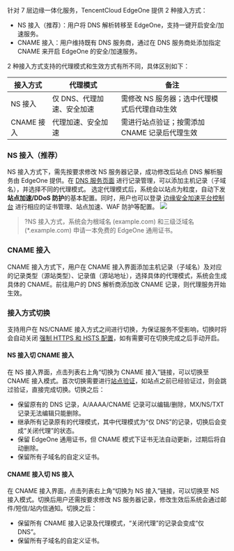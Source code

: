 针对 7 层边缘一体化服务，TencentCloud EdgeOne 提供 2 种接入方式：

- NS 接入（推荐）：用户将 DNS 解析转移至 EdgeOne，支持一键开启安全/加速服务。
- CNAME 接入：用户维持既有 DNS 服务商，通过在 DNS 服务商处添加指定 CNAME 来开启 EdgeOne 的安全/加速服务。



2 种接入方式支持的代理模式和生效方式有所不同，具体区别如下：

| 接入方式   | 代理模式                   | 备注                                          |
| ---------- | -------------------------- | --------------------------------------------- |
| NS 接入    | 仅 DNS、代理加速、安全加速 | 需修改 NS 服务器；选中代理模式后代理自动生效  |
| CNAME 接入 | 代理加速、安全加速         | 需进行站点验证；按需添加 CNAME 记录后代理生效 |



### NS 接入（推荐）
NS 接入方式下，需先按要求修改 NS 服务器记录，成功修改后站点 DNS 解析服务由 EdgeOne 提供。在 [DNS 服务页面](https://console.cloud.tencent.com/edgeone/dns) 进行记录管理，可以添加主机记录（子域名），并选择不同的代理模式。 选定代理模式后，系统会以站点为粒度，自动下发**站点加速/DDoS  防护**的基本配置。同时，用户也可以登录 [边缘安全加速平台控制台](https://console.cloud.tencent.com/teo) 进行相应的证书管理、站点加速、WAF 防护等配置。
![](https://qcloudimg.tencent-cloud.cn/raw/0002927b77c9ddb29e19e0ba763c1c9a.png)
>?NS 接入方式，系统会为根域名 (example.com) 和三级泛域名 (*.example.com) 申请一本免费的 EdgeOne 通用证书。



### CNAME 接入

CNAME 接入方式下，用户在 CNAME 接入界面添加主机记录（子域名）及对应的记录类型（源站类型）、记录值（源站地址），选择具体的代理模式，系统会生成具体的 CNAME。前往用户的 DNS 解析商添加改  CNAME 记录，则代理服务开始生效。




### 接入方式切换
支持用户在 NS/CNAME 接入方式之间进行切换，为保证服务不受影响，切换时将会自动关闭 [强制 HTTPS 和 HSTS 配置]()，如有需要可在切换完成之后手动开启。

#### NS 接入切 CNAME 接入

在 NS 接入界面，点击列表右上角“切换为 CNAME 接入”链接，可以切换至 CNAME 接入模式。首次切换需要进行[站点验证]()，如站点之前已经验证过，则会跳过验证，直接完成切换。切换之后：

- 保留原有的 DNS 记录，A/AAAA/CNAME 记录可以编辑/删除，MX/NS/TXT 记录无法编辑只能删除。
- 继承所有记录原有的代理模式，其中代理模式为“仅 DNS”的记录，切换后会变成“关闭代理”的状态。
- 保留 EdgeOne 通用证书，但 CNAME 模式下证书无法自动更新，过期后将自动删除。
- 保留所有子域名的自定义证书。

#### CNAME 接入切 NS 接入

在 CNAME 接入界面，点击列表右上角“切换为 NS 接入”链接，可以切换至 NS 接入模式。切换后用户还需按要求修改 NS 服务器记录，修改生效后系统会通过邮件/短信/站内信通知。切换之后：

- 保留所有 CNAME 接入记录及代理模式，“关闭代理”的记录会变成“仅 DNS”。
- 保留所有子域名的自定义证书。
